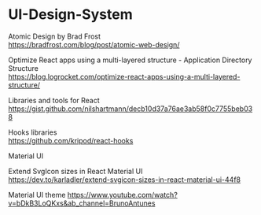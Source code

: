 # UI-Design-System

Atomic Design by Brad Frost \
https://bradfrost.com/blog/post/atomic-web-design/

Optimize React apps using a multi-layered structure - Application Directory Structure \
https://blog.logrocket.com/optimize-react-apps-using-a-multi-layered-structure/

Libraries and tools for React \
https://gist.github.com/nilshartmann/decb10d37a76ae3ab58f0c7755beb038

Hooks libraries \
https://github.com/kripod/react-hooks

Material UI

Extend SvgIcon sizes in React Material UI \
https://dev.to/karladler/extend-svgicon-sizes-in-react-material-ui-44f8

Material UI theme
https://www.youtube.com/watch?v=bDkB3LoQKxs&ab_channel=BrunoAntunes
